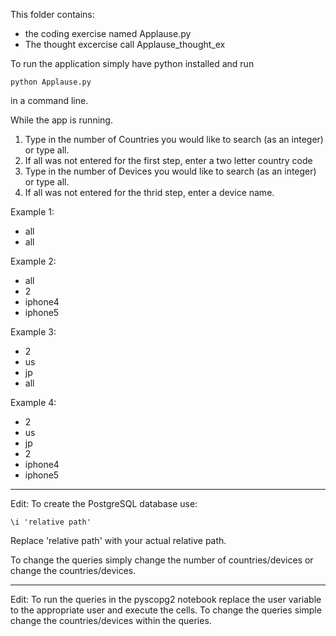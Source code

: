 This folder contains:
 * the coding exercise named Applause.py
 * The thought excercise call Applause_thought_ex

To run the application simply have python installed and run 
    
    python Applause.py 

in a command line.

While the app is running.

1. Type in the number of Countries you would like to search (as an integer) or type all.
2. If all was not entered for the first step, enter a two letter country code
3. Type in the number of Devices you would like to search (as an integer) or type all.
4. If all was not entered for the thrid step, enter a device name.

Example 1:
* all
* all

Example 2:
* all
* 2
* iphone4
* iphone5

Example 3:
* 2
* us
* jp
* all

Example 4:
* 2
* us
* jp
* 2
* iphone4
* iphone5

---------------------------------------------------------------------------------------------------------------------------------------------

Edit:
To create the PostgreSQL database use: 

    \i 'relative path'

Replace 'relative path' with your actual relative path.

To change the queries simply change the number of countries/devices or change the countries/devices.

--------------------------------------------------------------------------------------------------------------------------------------------- 
Edit:
To run the queries in the pyscopg2 notebook replace the user variable to the appropriate user and execute the cells.
To change the queries simple change the countries/devices within the queries.